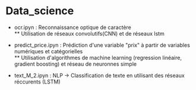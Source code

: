# Data_science

* ocr.ipyn : Reconnaissance optique de caractère  
  ** Utilisation de réseaux convolutifs(CNN) et de réseaux lstm  

* predict_price.ipyn : Prédiction d'une variable "prix" à partir de variables numériques et catégorielles  
  ** Utilisation d'algorithmes de machine learning (regression linéaire, gradient boosting) et réseau de neuronnes simple  
  
* text_M_2.ipyn : NLP -> Classification de texte en utilisant des réseaux réccurents (LSTM) 
  
